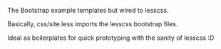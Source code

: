 The Bootstrap example templates but wired to lesscss. 

Basically, css/site.less imports the lesscss bootstrap files.

Ideal as boilerplates for quick prototyping with the sanity of lesscss :D
